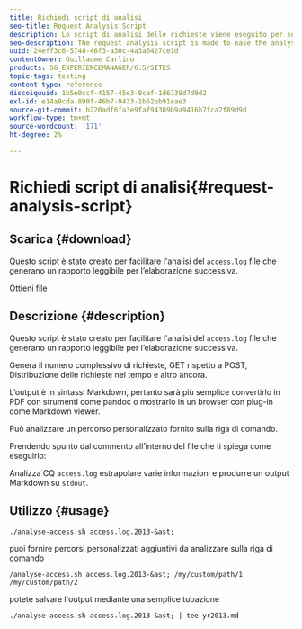```yaml
---
title: Richiedi script di analisi
seo-title: Request Analysis Script
description: Lo script di analisi delle richieste viene eseguito per semplificare l’analisi dei file access.log e produrre un rapporto leggibile per l’elaborazione successiva
seo-description: The request analysis script is made to ease the analysis of the access.log files producing a readable report for later processing
uuid: 24eff3c6-5748-46f3-a30c-4a3a6427ce1d
contentOwner: Guillaume Carlino
products: SG_EXPERIENCEMANAGER/6.5/SITES
topic-tags: testing
content-type: reference
discoiquuid: 1b5e0ccf-4157-45e3-8caf-1d6739d7d9d2
exl-id: e14a9cda-890f-46b7-9433-1b52eb91eae3
source-git-commit: b220adf6fa3e9faf94389b9a9416b7fca2f89d9d
workflow-type: tm+mt
source-wordcount: '171'
ht-degree: 2%

---
```


# Richiedi script di analisi{#request-analysis-script}

## Scarica {#download}

Questo script è stato creato per facilitare l&#39;analisi del `access.log` file che generano un rapporto leggibile per l’elaborazione successiva.

[Ottieni file](assets/analyse-access.sh)

## Descrizione {#description}

Questo script è stato creato per facilitare l&#39;analisi del `access.log` file che generano un rapporto leggibile per l’elaborazione successiva.

Genera il numero complessivo di richieste, GET rispetto a POST, Distribuzione delle richieste nel tempo e altro ancora.

L’output è in sintassi Markdown, pertanto sarà più semplice convertirlo in PDF con strumenti come pandoc o mostrarlo in un browser con plug-in come Markdown viewer.

Può analizzare un percorso personalizzato fornito sulla riga di comando.

Prendendo spunto dal commento all’interno del file che ti spiega come eseguirlo:

Analizza CQ `access.log` estrapolare varie informazioni e produrre un output Markdown su `stdout`.

## Utilizzo {#usage}

`./analyse-access.sh access.log.2013-&ast;`

puoi fornire percorsi personalizzati aggiuntivi da analizzare sulla riga di comando

`/analyse-access.sh access.log.2013-&ast; /my/custom/path/1 /my/custom/path/2`

potete salvare l&#39;output mediante una semplice tubazione

`./analyse-access.sh access.log.2013-&ast; | tee yr2013.md`
